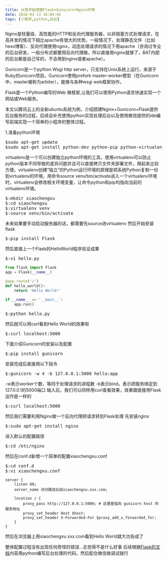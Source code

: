 ```yaml
---
title: 从零开始搭建Flask+Gunicorn+Nginx环境
date: 2018-03-13 16:04:45
tags: [小程序,python,后台]
---
```


Nginx是轻量级、高性能的HTTP和反向代理服务器，以非阻塞方式处理请求，在高并发的情况下相比apache有很大的优势。一般情况下，处理静态文件（比如hexo博客）、反向代理使用nginx，动态处理请求的情况下用apache（咨询过专业的后台研发，一般分布式都要用反向代理做，所以直接用nginx就够了，BAT内部的后台都是自己写的，不会用到nginx或者apache）。

Gunicorn是一个python Wsgi http server，只支持在Unix系统上运行，来源于Ruby的unicorn项目。Gunicorn使用prefork master-worker模型（在Gunicorn中，master被称为arbiter），能够与各种wsgi web框架协作。

Flask是一个Python编写的Web 微框架,让我们可以使用Python语言快速实现一个网站或Web服务。

本文以腾讯云上的全新ubuntu系统为例，介绍搭建Nginx+Gunicorn+Flask提供后台服务的过程，后续会补充使用python实现处理后台以及使用微信提供的ide编写前端实现一个简单的小程序的整体过程。

1.准备python环境
<pre>$sudo apt-get update
$sudo apt-get install python-dev python-pip python-virtualenv</pre>

virtualenv是一个可以创建独立python环境的工具，使用virtualenv可以防止python版本不同导致的差异问题并且可以直接拷贝文件夹部署文件，用起来比较方便。virtualenv创建“独立”的Python运行环境的原理是把系统Python复制一份到virtualenv的环境，用命令source venv/bin/activate进入一个virtualenv环境时，virtualenv会修改相关环境变量，让命令python和pip均指向当前的virtualenv环境。
<pre>$:mkdir xiaochengxu
$:cd xiaochengxu
$:virtualenv venv
$:source venv/bin/activate</pre>

未来如果要手动启动服务器的话，都需要先source进virtualenv
然后开始安装flask

<pre>$:pip install Flask</pre>

然后直接上一个Flask的HelloWorld程序验证成果

<pre>$:vi hello.py</pre>

``` python
from flask import Flask
app = Flask(__name__)

@app.route('/')
def hello_world():
    return 'Hello World!'

if __name__ == '__main__':
    app.run()
```

<pre>$:python hello.py</pre>

然后就可以用curl看到Hello World的效果啦

<pre>$:curl localhost:5000</pre>

下面介绍Gunicorn的安装以及配置

<pre>$:pip install gunicorn</pre>

安装完成后直接用以下指令

<pre>$:gunicorn -w 4 -b 127.0.0.1:5000 hello:app</pre>

-w表示worker个数，等同于处理请求的进程数
-b表示bind，表示把服务绑定到127.0.0.1的5000端口
输入后，我们可以同样用curl查看效果，效果跟直接用Flask运作是一样的

<pre>$:curl localhost:5000</pre>

然后我们需要利用Nginx做一个反向代理把请求转到Flask处理
先安装nginx

<pre>$:sudo apt-get install nginx</pre>

进入默认的配置路径

<pre>$:cd /etc/nginx</pre>

然后在conf.d新增一个简单的配置xiaochengxu.conf

<pre>$:cd conf.d
$:vi xiaochengxu.conf</pre>

``` nginx
server {
    listen 80;
    server_name 访问路径比如xiaochengxu.xxx.com;

    location / {
        proxy_pass http://127.0.0.1:5000; # 这里是指向 gunicorn host 的服务地址
        proxy_set_header Host $host;
        proxy_set_header X-Forwarded-For $proxy_add_x_forwarded_for;
    }
}
```

然后在浏览器上用xiaochengxu.xxx.com看到Hello World就大功告成了

整体配置过程没有出现任何奇怪的错误...总觉得不是什么好事
后续根据[Flask的文档](http://flask.pocoo.org/docs/0.12/)内容用python编写后台处理的代码，然后配合微信做调试就行